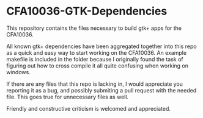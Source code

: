 CFA10036-GTK-Dependencies
=========================

This repository contains the files necessary to build gtk+ apps for the CFA10036. 

All known gtk+ dependencies have been aggregated together into this repo as a quick and easy way to start working on the CFA10036. An example makefile is included in the folder because I originally found the task of figuring out how to cross compile it all quite confusing when working on windows.

If there are any files that this repo is lacking in, I would appreciate you reporting it as a bug, and possibly submiting a pull request with the needed file. This goes true for unnecessary files as well.

Friendly and constructive criticism is welcomed and appreciated.
